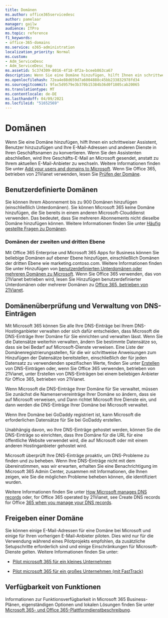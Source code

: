 ```yaml
---
title: Domänen
ms.author: office365servicedesc
author: pamelaar
manager: gailw
audience: ITPro
ms.topic: reference
f1_keywords:
- office-365-domains
ms.service: o365-administration
localization_priority: Normal
ms.custom:
- Adm_ServiceDesc
- Adm_ServiceDesc_top
ms.assetid: 5c374309-8016-4f18-8f2a-bceeb863ca67
description: Wenn Sie eine Domäne hinzufügen, hilft Ihnen ein schrittweiser Assistent, Benutzer hinzuzufügen und Ihre E-Mail-Adressen und anderen Dienste in Ihren Geschäftsnamen zu konvertieren. Wenn Sie den Assistenten abschließen, wird Ihre Geschäfts-E-Mail an Microsoft gesendet, anstatt zu Ihrem aktuellen E-Mail-Anbieter zu wechseln. Weitere Informationen finden Sie unter Add your users and domains to Microsoft. Wenn Sie Office 365, betrieben von 21Vianet verwenden, lesen Sie Prüfen der Domäne.
ms.openlocfilehash: 72ea4e88d659d7a6004888c45bb233832978fd34
ms.sourcegitcommit: 9fac5d9579e3b370b15384b36d0f1805cab20065
ms.translationtype: MT
ms.contentlocale: de-DE
ms.lasthandoff: 04/09/2021
ms.locfileid: "51652569"
---
```

# <a name="domains"></a>Domänen

Wenn Sie eine Domäne hinzufügen, hilft Ihnen ein schrittweiser Assistent, Benutzer hinzuzufügen und Ihre E-Mail-Adressen und anderen Dienste in Ihren Geschäftsnamen zu konvertieren. Wenn Sie den Assistenten abschließen, wird Ihre Geschäfts-E-Mail an Microsoft gesendet, anstatt zu Ihrem aktuellen E-Mail-Anbieter zu wechseln. Weitere Informationen finden Sie unter [Add your users and domains to Microsoft](https://support.office.com/article/6383f56d-3d09-4dcb-9b41-b5f5a5efd611). Wenn Sie Office 365, betrieben von 21Vianet verwenden, lesen Sie [Prüfen der Domäne](/office365/admin/setup/add-domain).
  
## <a name="custom-domains"></a>Benutzerdefinierte Domänen

Sie können Ihrem Abonnement bis zu 900 Domänen hinzufügen (einschließlich Unterdomänen). Sie können Microsoft 365 keine Domäne hinzufügen, die Sie bereits in einem anderen Microsoft-Clouddienst verwenden. Das bedeutet, dass Sie mehreren Abonnements nicht dieselbe Domäne hinzufügen können. Weitere Informationen finden Sie unter [Häufig gestellte Fragen zu Domänen](https://support.office.com/article/Domains-FAQ-1272bad0-4bd4-4796-8005-67d6fb3afc5a).
  
### <a name="second-and-third-level-domains"></a>Domänen der zweiten und dritten Ebene

Mit Office 365 Enterprise und Microsoft 365 Apps for Business können Sie beliebige Domänen auf ebener Ebene hinzufügen, einschließlich Domänen der dritten Ebene wie marketing.contoso.com. Weitere Informationen finden Sie unter Hinzufügen von [benutzerdefinierten Unterdomänen oder mehreren Domänen zu Microsoft](/office365/admin/setup/domains-faq). Wenn Sie Office 365 verwenden, das von 21Vianet betrieben wird, lesen Sie Hinzufügen benutzerdefinierter Unterdomänen oder mehrerer Domänen zu [Office 365, betrieben von 21Vianet](/office365/admin/setup/domains-faq).
  
## <a name="domain-verification-and-managing-dns-records"></a>Domänenüberprüfung und Verwaltung von DNS-Einträgen

Mit Microsoft 365 können Sie alle Ihre DNS-Einträge bei Ihrem DNS-Hostinganbieter verwalten oder sich dafür entscheiden, dass Microsoft die DNS-Einträge Ihrer Domäne für Sie einrichten und verwalten lässt. Wenn Sie die Datensätze weiterhin verwalten, ändern Sie bestimmte Datensätze so, dass sie bei Bedarf auf Microsoft-Dienste verweisen. Eine Liste der Domänenregistrierungsstellen, für die wir schrittweise Anweisungen zum Hinzufügen der Datensätze bereitstellen, einschließlich der für jeden Datensatz zu verwendenden spezifischen Werte, finden Sie unter [Erstellen](/office365/admin/get-help-with-domains/create-dns-records-at-any-dns-hosting-provider) von DNS-Einträgen oder, wenn Sie Office 365 verwenden, betrieben von 21Vianet, unter Erstellen von DNS-Einträgen bei einem beliebigen Anbieter für Office 365, betrieben von 21Vianet. 
  
Wenn Microsoft die DNS-Einträge Ihrer Domäne für Sie verwaltet, müssen Sie zunächst die Namenservereinträge Ihrer Domäne so ändern, dass sie auf Microsoft verweisen, und Dann richtet Microsoft Ihre Dienste ein, und dann werden die DNS-Einträge Ihrer Domäne bei Microsoft verwaltet.
  
Wenn Ihre Domäne bei GoDaddy registriert ist, kann Microsoft die erforderlichen Datensätze für Sie bei GoDaddy erstellen. 
  
Unabhängig davon, wo Ihre DNS-Einträge gehostet werden, können Sie die DNS-Einträge so einrichten, dass Ihre Domäne für die URL für eine öffentliche Website verwendet wird, die auf Microsoft oder mit einem anderen Hostinganbieter gehostet wird. 
  
Microsoft überprüft Ihre DNS-Einträge proaktiv, um DNS-Probleme zu finden und zu beheben. Wenn Ihre DNS-Einträge nicht mit dem übereinstimmen, was wir erwarten, erhalten Sie eine Benachrichtigung im Microsoft 365 Admin Center, zusammen mit Informationen, die Ihnen zeigen, wie Sie die möglichen Probleme beheben können, die identifiziert wurden.
  
Weitere Informationen finden Sie unter [How Microsoft manages DNS records](/office365/admin/setup/domains-faq) oder, for Office 365 operated by 21Vianet, see Create DNS records for Office [365 when you manage your DNS records](/office365/admin/services-in-china/create-dns-records-when-you-manage-your-dns-records).
  
## <a name="sharing-a-domain"></a>Freigeben einer Domäne

Sie können einige E-Mail-Adressen für eine Domäne bei Microsoft und einige für Ihren vorherigen E-Mail-Anbieter piloten. Dies wird nur für die Verwendung während eines Pilotprojekts empfohlen, da zusätzliche Setupschritte erforderlich sind und einige Einschränkungen für Microsoft-Dienste gelten. Weitere Informationen finden Sie unter:
  
- [Pilot microsoft 365 für ein kleines Unternehmen](https://support.office.com/article/39cee536-6a03-40cf-b9c1-f301bb6001d7)
    
- [Pilot microsoft 365 für ein großes Unternehmen (mit FastTrack)](https://fasttrack.office.com/onboard)
    
## <a name="feature-availability"></a>Verfügbarkeit von Funktionen

Informationen zur Funktionsverfügbarkeit in Microsoft 365 Business-Plänen, eigenständigen Optionen und lokalen Lösungen finden Sie unter [Microsoft 365- und Office 365-Plattformdienstbeschreibung](office-365-platform-service-description.md).
